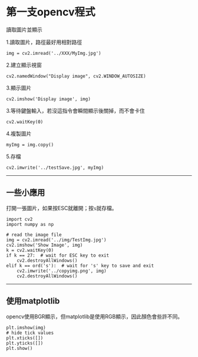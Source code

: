 # 第一支opencv程式
讀取圖片並顯示

1.讀取圖片，路徑最好用相對路徑

```
img = cv2.imread('../XXX/MyImg.jpg')
```

2.建立顯示視窗

```
cv2.namedWindow("Display image", cv2.WINDOW_AUTOSIZE)
```

3.顯示圖片

```
cv2.imshow('Display image', img)
```

3.等待鍵盤輸入，若沒這指令會瞬間顯示後關掉，而不會卡住

```
cv2.waitKey(0)
```

4.複製圖片

```
myImg = img.copy()
```

5.存檔

```
cv2.imwrite('../testSave.jpg', myImg)
```

----
## 一些小應用

打開一張圖片，如果按ESC就離開；按`s`就存檔。

```
import cv2
import numpy as np

# read the image file
img = cv2.imread('../img/TestImg.jpg')
cv2.imshow('Show Image', img)
k = cv2.waitKey(0)
if k == 27:  # wait for ESC key to exit
    cv2.destroyAllWindows()
elif k == ord('s'):  # wait for 's' key to save and exit
    cv2.imwrite('../copyimg.png', img)
    cv2.destroyAllWindows()
```

---

## 使用matplotlib

opencv使用BGR顯示，但matplotlib是使用RGB顯示，因此顏色會些許不同。

```
plt.imshow(img)
# hide tick values
plt.xticks([])
plt.yticks([])
plt.show()
```













